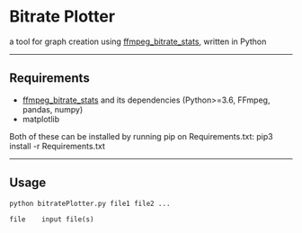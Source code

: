 # Bitrate Plotter
a tool for graph creation using [ffmpeg_bitrate_stats](https://github.com/slhck/ffmpeg-bitrate-stats), written in Python

----------------
## Requirements

+ [ffmpeg_bitrate_stats](https://github.com/slhck/ffmpeg-bitrate-stats) and its dependencies (Python>=3.6, FFmpeg, pandas, numpy)
+ matplotlib

Both of these can be installed by running pip on Requirements.txt:
	pip3 install -r Requirements.txt

----------------
## Usage
	python bitratePlotter.py file1 file2 ...

	file	input file(s)
